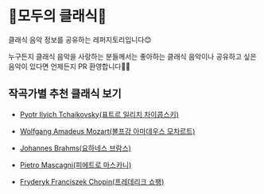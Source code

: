 # 🎵모두의 클래식🎺

클래식 음악 정보를 공유하는 레퍼지토리입니다😊

누구든지 클래식 음악을 사랑하는 분들께서는 좋아하는 클래식 음악이나 공유하고 싶은 음악이 있다면 언제든지 PR 환영합니다🙌🏻

## 작곡가별 추천 클래식 보기

- [Pyotr Ilyich Tchaikovsky(표트르 일리치 차이콥스키)](https://github.com/hshine1226/moc/blob/main/thcaikovsky.md)

- [Wolfgang Amadeus Mozart(볼프강 아마데우스 모차르트)](https://github.com/hshine1226/moc/blob/main/mozart.md)

- [Johannes Brahms(요하네스 브람스)](https://github.com/hshine1226/moc/blob/main/brahms.md)

- [Pietro Mascagni(피에트로 마스카니)](https://github.com/hshine1226/moc/blob/main/mascagni.md)

- [Fryderyk Franciszek Chopin(프레데리크 쇼팽)](https://github.com/hshine1226/moc/blob/main/chopin.md)
